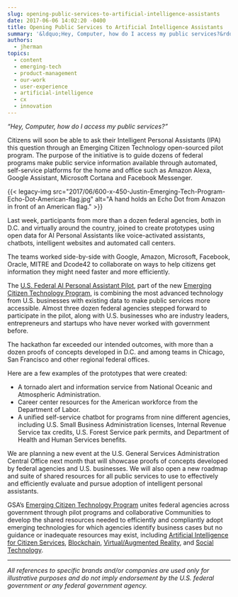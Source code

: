 ```yaml
---
slug: opening-public-services-to-artificial-intelligence-assistants
date: 2017-06-06 14:02:20 -0400
title: Opening Public Services to Artificial Intelligence Assistants
summary: '&ldquo;Hey, Computer, how do I access my public services?&rdquo;  Citizens will soon be able to ask their Intelligent Personal Assistants (IPA) this question through an Emerging Citizen Technology open-sourced pilot program. The purpose of the initiative is to guide dozens of federal programs make public service information available through automated, self-service platforms for the home'
authors:
  - jherman
topics:
  - content
  - emerging-tech
  - product-management
  - our-work
  - user-experience
  - artificial-intelligence
  - cx
  - innovation
---
```


_“Hey, Computer, how do I access my public services?”_

Citizens will soon be able to ask their Intelligent Personal Assistants (IPA) this question through an Emerging Citizen Technology open-sourced pilot program. The purpose of the initiative is to guide dozens of federal programs make public service information available through automated, self-service platforms for the home and office such as Amazon Alexa, Google Assistant, Microsoft Cortana and Facebook Messenger.

{{< legacy-img src="2017/06/600-x-450-Justin-Emerging-Tech-Program-Echo-Dot-American-flag.jpg" alt="A hand holds an Echo Dot from Amazon in front of an American flag." >}}

Last week, participants from more than a dozen federal agencies, both in D.C. and virtually around the country, joined to create prototypes using open data for AI Personal Assistants like voice-activated assistants, chatbots, intelligent websites and automated call centers.

The teams worked side-by-side with Google, Amazon, Microsoft, Facebook, Oracle, MITRE and Dcode42 to collaborate on ways to help citizens get information they might need faster and more efficiently.

The [U.S. Federal AI Personal Assistant Pilot](https://github.com/GSA/AI-Assistant-Pilot/wiki), part of the new [Emerging Citizen Technology Program](https://emerging.digital.gov/), is combining the most advanced technology from U.S. businesses with existing data to make public services more accessible. Almost three dozen federal agencies stepped forward to participate in the pilot, along with U.S. businesses who are industry leaders, entrepreneurs and startups who have never worked with government before.

The hackathon far exceeded our intended outcomes, with more than a dozen proofs of concepts developed in D.C. and among teams in Chicago, San Francisco and other regional federal offices.

Here are a few examples of the prototypes that were created:

  * A tornado alert and information service from National Oceanic and Atmospheric Administration.
  * Career center resources for the American workforce from the Department of Labor.
  * A unified self-service chatbot for programs from nine different agencies, including U.S. Small Business Administration licenses, Internal Revenue Service tax credits, U.S. Forest Service park permits, and Department of Health and Human Services benefits.

We are planning a new event at the U.S. General Services Administration Central Office next month that will showcase proofs of concepts developed by federal agencies and U.S. businesses. We will also open a new roadmap and suite of shared resources for all public services to use to effectively and efficiently evaluate and pursue adoption of intelligent personal assistants.

GSA’s [Emerging Citizen Technology Program](https://emerging.digital.gov/) unites federal agencies across government through pilot programs and collaborative Communities to develop the shared resources needed to efficiently and compliantly adopt emerging technologies for which agencies identify business cases but no guidance or inadequate resources may exist, including [Artificial Intelligence for Citizen Services](https://emerging.digital.gov/artificial-intelligence/), [Blockchain](https://emerging.digital.gov/blockchain/), [Virtual/Augmented Reality](https://emerging.digital.gov/virtual-reality/), and [Social Technology](https://emerging.digital.gov/Socialgov/).

* * *

_All references to specific brands and/or companies are used only for illustrative purposes and do not imply endorsement by the U.S. federal government or any federal government agency._
